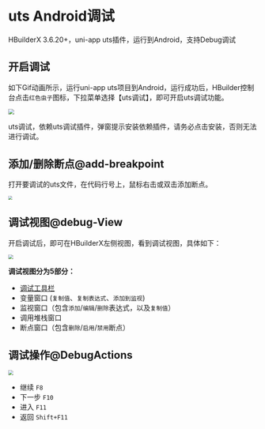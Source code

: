 # uts Android调试

HBuilderX 3.6.20+，uni-app uts插件，运行到Android，支持Debug调试

## 开启调试

如下Gif动画所示，运行uni-app uts项目到Android，运行成功后，HBuilder控制台点击`红色虫子`图标，下拉菜单选择【uts调试】，即可开启uts调试功能。

<img src="https://web-assets.dcloud.net.cn/unidoc/zh/uts-android.gif" style="zoom: 72%;" />

uts调试，依赖uts调试插件，弹窗提示安装依赖插件，请务必点击安装，否则无法进行调试。


## 添加/删除断点@add-breakpoint

打开要调试的uts文件，在代码行号上，鼠标右击或双击添加断点。

<img src="https://web-assets.dcloud.net.cn/unidoc/zh/uts-add-breakpoint.png" style="zoom: 50%;" />

## 调试视图@debug-View

开启调试后，即可在HBuilderX左侧视图，看到调试视图，具体如下：

<img src="https://web-assets.dcloud.net.cn/unidoc/zh/uts-debug-view.jpg" style="zoom: 60%;" />

**调试视图分为5部分：**

- [调试工具栏](#DebugActions)
- 变量窗口 (`复制值`、`复制表达式`、`添加到监视`)
- 监视窗口（包含`添加`/`编辑`/`删除`表达式，以及`复制值`）
- 调用堆栈窗口
- 断点窗口（包含`删除`/`启用`/`禁用`断点）

## 调试操作@DebugActions

<img src="https://web-assets.dcloud.net.cn/unidoc/zh/uts-debug-action.jpg" style="zoom: 60%;" />

- 继续 `F8`
- 下一步 `F10`
- 进入 `F11`
- 返回 `Shift+F11`
